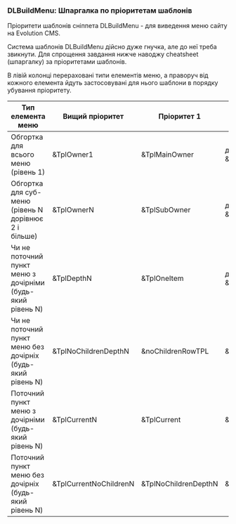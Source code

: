 
<meta http-equiv="Content-Type" content="text/html; charset=utf-8">
<h3>DLBuildMenu: Шпаргалка по пріоритетам шаблонів </h3> 
Пріоритети шаблонів cніппета DLBuildMenu - для виведення меню сайту на Evolution CMS.	
<br>
<p>Система шаблонів DLBuildMenu дійсно дуже гнучка, але до неї треба звикнути. Для спрощення завдання нижче наводжу cheatsheet (шпаргалку) за пріоритетами шаблонів. </ P>
<P> В лівій колонці перераховані типи елементів меню, а праворуч від кожного елемента йдуть застосовувані для нього шаблони в порядку убування пріоритету.</p>
<div class="table-responsive">
	<table class="table table-vcenter table-condensed table-bordered table-hover">
		<thead>
			<tr>
				<th>Тип елемента меню</th>
				<th>Вищий пріоритет</th>
				<th>Пріоритет 1</th>
				<th>Пріоритет 2</th>
				<th>Пріоритет 3</th>
				<th>Пріоритет 4</th>
				<th>Пріоритет 5</th>
			</tr>
		</thead>
		<tbody>
			<tr>
				<td>Обгортка для всього меню (рівень 1)</td>
				<td>&amp;TplOwner1</td>
				<td>&amp;TplMainOwner</td>
				<td>дефолтне значення &amp;TplMainOwner</td>
				<td></td>
				<td></td>
				<td></td>
			</tr>
			<tr>
				<td>Обгортка для суб-меню (рівень N дорівнює 2 і більше)</td>
				<td>&amp;TplOwnerN</td>
				<td>&amp;TplSubOwner</td>
				<td>дефолтне значення &amp;TplSubOwner</td>
				<td></td>
				<td></td>
				<td></td>
			</tr>
			<tr>
				<td>Чи не поточний пункт меню з дочірніми (будь-який рівень N)</td>
				<td>&amp;TplDepthN</td>
				<td>&amp;TplOneItem</td>
				<td>дефолтне значення &amp;TplOneItem</td>
				<td></td>
				<td></td>
				<td></td>
			</tr>
			<tr>
				<td>Чи не поточний пункт меню без дочірніх (будь-який рівень N)</td>
				<td>&amp;TplNoChildrenDepthN</td>
				<td>&amp;noChildrenRowTPL</td>
				<td>&amp;TplDepthN</td>
				<td>&amp;TplOneItem</td>
				<td>дефолтне значення &amp;TplOneItem</td>
				<td></td>
			</tr>
			<tr>
				<td>Поточний пункт меню з дочірніми (будь-який рівень N)</td>
				<td>&amp;TplCurrentN</td>
				<td>&amp;TplCurrent</td>
				<td>&amp;TplDepthN</td>
				<td>&amp;TplOneItem</td>
				<td>дефолтне значення &amp;TplOneItem</td>
				<td></td>
			</tr>
			<tr>
				<td>Поточний пункт меню без дочірніх (будь-який рівень N)</td>
				<td>&amp;TplCurrentNoChildrenN</td>
				<td>&amp;TplNoChildrenDepthN</td>
				<td>&amp;noChildrenRowTPL</td>
				<td>&amp;TplDepthN</td>
				<td>&amp;TplOneItem</td>
				<td>дефолтне значення &amp;TplOneItem</td>
			</tr>
		</tbody>
	</table>
